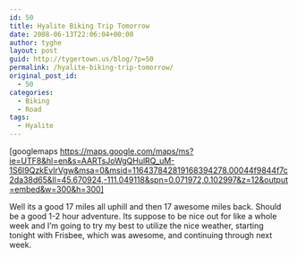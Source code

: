 ```yaml
---
id: 50
title: Hyalite Biking Trip Tomorrow
date: 2008-06-13T22:06:04+00:00
author: tyghe
layout: post
guid: http://tygertown.us/blog/?p=50
permalink: /hyalite-biking-trip-tomorrow/
original_post_id:
  - 50
categories:
  - Biking
  - Road
tags:
  - Hyalite
---
```

[googlemaps https://maps.google.com/maps/ms?ie=UTF8&hl=en&s=AARTsJoWgQHulRQ_uM-1S6l9QzkEvIrVgw&msa=0&msid=116437842819168394278.00044f9844f7c2da38d65&ll=45.670924,-111.049118&spn=0.071972,0.102997&z=12&output=embed&w=300&h=300]

Well its a good 17 miles all uphill and then 17 awesome miles back. Should be a good 1-2 hour adventure. Its suppose to be nice out for like a whole week and I&#8217;m going to try my best to utilize the nice weather, starting tonight with Frisbee, which was awesome, and continuing through next week.